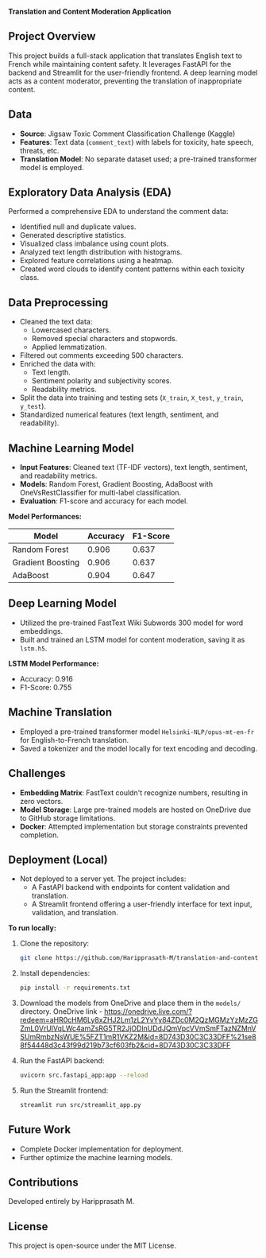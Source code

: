 **Translation and Content Moderation Application**

## Project Overview

This project builds a full-stack application that translates English text to French while maintaining content safety. It leverages FastAPI for the backend and Streamlit for the user-friendly frontend. A deep learning model acts as a content moderator, preventing the translation of inappropriate content.

## Data

- **Source**: Jigsaw Toxic Comment Classification Challenge (Kaggle)
- **Features**: Text data (`comment_text`) with labels for toxicity, hate speech, threats, etc.
- **Translation Model**: No separate dataset used; a pre-trained transformer model is employed.

## Exploratory Data Analysis (EDA)

Performed a comprehensive EDA to understand the comment data:

- Identified null and duplicate values.
- Generated descriptive statistics.
- Visualized class imbalance using count plots.
- Analyzed text length distribution with histograms.
- Explored feature correlations using a heatmap.
- Created word clouds to identify content patterns within each toxicity class.

## Data Preprocessing

- Cleaned the text data:
  - Lowercased characters.
  - Removed special characters and stopwords.
  - Applied lemmatization.
- Filtered out comments exceeding 500 characters.
- Enriched the data with:
  - Text length.
  - Sentiment polarity and subjectivity scores.
  - Readability metrics.
- Split the data into training and testing sets (`X_train`, `X_test`, `y_train`, `y_test`).
- Standardized numerical features (text length, sentiment, and readability).

## Machine Learning Model

- **Input Features**: Cleaned text (TF-IDF vectors), text length, sentiment, and readability metrics.
- **Models**: Random Forest, Gradient Boosting, AdaBoost with OneVsRestClassifier for multi-label classification.
- **Evaluation**: F1-score and accuracy for each model.

**Model Performances:**

| Model        | Accuracy | F1-Score |
|--------------|----------|-----------|
| Random Forest | 0.906     | 0.637     |
| Gradient Boosting | 0.906     | 0.637     |
| AdaBoost      | 0.904     | 0.647     |

## Deep Learning Model

- Utilized the pre-trained FastText Wiki Subwords 300 model for word embeddings.
- Built and trained an LSTM model for content moderation, saving it as `lstm.h5`.

**LSTM Model Performance:**

- Accuracy: 0.916
- F1-Score: 0.755

## Machine Translation

- Employed a pre-trained transformer model `Helsinki-NLP/opus-mt-en-fr` for English-to-French translation.
- Saved a tokenizer and the model locally for text encoding and decoding.

## Challenges

- **Embedding Matrix**: FastText couldn't recognize numbers, resulting in zero vectors.
- **Model Storage**: Large pre-trained models are hosted on OneDrive due to GitHub storage limitations.
- **Docker**: Attempted implementation but storage constraints prevented completion.

## Deployment (Local)

- Not deployed to a server yet. The project includes:
  - A FastAPI backend with endpoints for content validation and translation.
  - A Streamlit frontend offering a user-friendly interface for text input, validation, and translation.

**To run locally:**

1. Clone the repository:

   ```bash
   git clone https://github.com/Haripprasath-M/translation-and-content-moderation-application
   ```

2. Install dependencies:

   ```bash
   pip install -r requirements.txt
   ```

3. Download the models from OneDrive and place them in the `models/` directory.
OneDrive link - https://onedrive.live.com/?redeem=aHR0cHM6Ly8xZHJ2Lm1zL2YvYy84ZDc0M2QzMGMzYzMzZGZmL0VrUlVqLWc4amZsRG5TR2JjODlnUDdJQmVpcVVmSmFTazNZMnVSUmRmbzNsWUE%5FZT1mR1VKZ2M&id=8D743D30C3C33DFF%21se88f54448d3c43f99d219b73cf603fb2&cid=8D743D30C3C33DFF

4. Run the FastAPI backend:

   ```bash
   uvicorn src.fastapi_app:app --reload
   ```

5. Run the Streamlit frontend:

   ```bash
   streamlit run src/streamlit_app.py
   ```

## Future Work

- Complete Docker implementation for deployment.
- Further optimize the machine learning models.

## Contributions

Developed entirely by Haripprasath M.

## License

This project is open-source under the MIT License.
